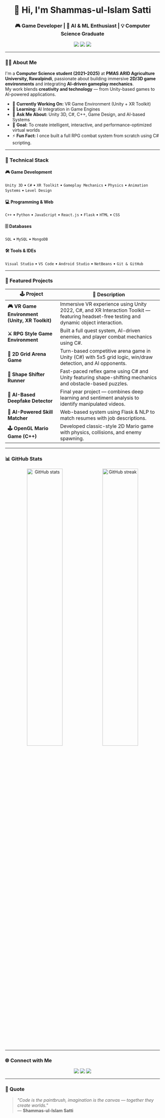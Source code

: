 <!-- Profile Header -->
<h1 align="center">👋 Hi, I'm Shammas-ul-Islam Satti</h1>
<h3 align="center">🎮 Game Developer | 🤖 AI & ML Enthusiast | 💡 Computer Science Graduate</h3>

<p align="center">
  <a href="https://github.com/Shammas-satti-00"><img src="https://img.shields.io/github/followers/Shammas-satti-00?label=Follow&style=social"></a>
  <a href="mailto:shammassatti00@gmail.com"><img src="https://img.shields.io/badge/Email-Contact-blue"></a>
  <a href="https://www.linkedin.com/in/shammas-ul-islam-660895275/"><img src="https://img.shields.io/badge/LinkedIn-Shammas--ul--Islam-blue?logo=linkedin"></a>
</p>

---

### 👨‍💻 About Me
I'm a **Computer Science student (2021–2025)** at **PMAS ARID Agriculture University, Rawalpindi**, passionate about building immersive **2D/3D game environments** and integrating **AI-driven gameplay mechanics**.  
My work blends **creativity and technology** — from Unity-based games to AI-powered applications.

- 🔭 **Currently Working On:** VR Game Environment (Unity + XR Toolkit)  
- 🌱 **Learning:** AI Integration in Game Engines  
- 💬 **Ask Me About:** Unity 3D, C#, C++, Game Design, and AI-based Systems  
- 🎯 **Goal:** To create intelligent, interactive, and performance-optimized virtual worlds  
- ⚡ **Fun Fact:** I once built a full RPG combat system from scratch using C# scripting.

---

### 🧩 Technical Stack

#### 🎮 Game Development
`Unity 3D` • `C#` • `XR Toolkit` • `Gameplay Mechanics` • `Physics` • `Animation Systems` • `Level Design`

#### 💻 Programming & Web
`C++` • `Python` • `JavaScript` • `React.js` • `Flask` • `HTML` • `CSS`

#### 🗄️ Databases
`SQL` • `MySQL` • `MongoDB`

#### 🛠️ Tools & IDEs
`Visual Studio` • `VS Code` • `Android Studio` • `NetBeans` • `Git & GitHub`

---

### 🚀 Featured Projects

| 🕹️ Project | 🧠 Description |
|-------------|----------------|
| **🎮 VR Game Environment (Unity, XR Toolkit)** | Immersive VR experience using Unity 2022, C#, and XR Interaction Toolkit — featuring headset-free testing and dynamic object interaction. |
| **⚔️ RPG Style Game Environment** | Built a full quest system, AI-driven enemies, and player combat mechanics using C#. |
| **🧩 2D Grid Arena Game** | Turn-based competitive arena game in Unity (C#) with 5x5 grid logic, win/draw detection, and AI opponents. |
| **🔷 Shape Shifter Runner** | Fast-paced reflex game using C# and Unity featuring shape-shifting mechanics and obstacle-based puzzles. |
| **🧠 AI-Based Deepfake Detector** | Final year project — combines deep learning and sentiment analysis to identify manipulated videos. |
| **🤖 AI-Powered Skill Matcher** | Web-based system using Flask & NLP to match resumes with job descriptions. |
| **🕹️ OpenGL Mario Game (C++)** | Developed classic-style 2D Mario game with physics, collisions, and enemy spawning. |

---

### 📊 GitHub Stats
<p align="center">
  <img src="https://github-readme-stats.vercel.app/api?username=Shammas-satti-00&show_icons=true&theme=tokyonight" alt="GitHub stats" width="48%"/>
  <img src="https://github-readme-streak-stats.herokuapp.com/?user=Shammas-satti-00&theme=tokyonight" alt="GitHub streak" width="48%"/>
</p>

---

### 🌐 Connect with Me
<p align="center">
  <a href="https://www.linkedin.com/in/shammas-ul-islam-660895275/"><img src="https://img.shields.io/badge/-LinkedIn-blue?logo=Linkedin&logoColor=white"></a>
  <a href="mailto:shammassatti00@gmail.com"><img src="https://img.shields.io/badge/-Gmail-red?logo=Gmail&logoColor=white"></a>
  <a href="https://github.com/Shammas-satti-00"><img src="https://img.shields.io/badge/-GitHub-black?logo=github"></a>
</p>

---

### 🎨 Quote
> *"Code is the paintbrush, imagination is the canvas — together they create worlds."*  
> — **Shammas-ul-Islam Satti**
